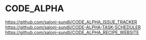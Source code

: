 # CODE_ALPHA
https://github.com/saloni-sundli/CODE_ALPHA_ISSUE_TRACKER
https://github.com/saloni-sundli/CODE-ALPHA-TASK-SCHEDULER
https://github.com/saloni-sundli/CODE_ALPHA_RECIPE_WEBSITE
